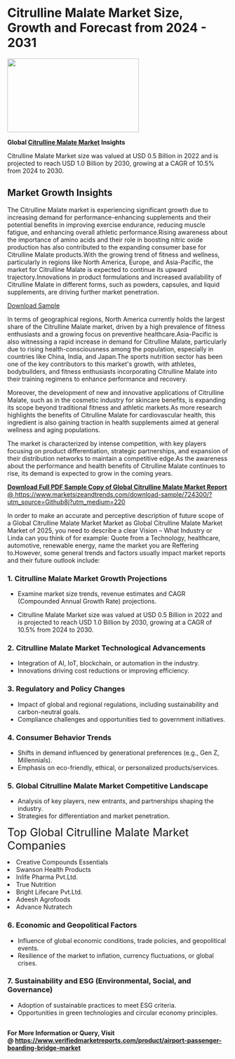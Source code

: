 <H1>Citrulline Malate Market Size, Growth and Forecast from 2024 - 2031</H1><img class="aligncenter size-medium wp-image-584254" src="https://thirdeyenews.in/wp-content/uploads/2024/09/Global-Market-Research-300x168.jpeg" alt="" width="300" height="168" /><p><strong>Global&nbsp;<a href="https://www.marketsizeandtrends.com/download-sample/724300/?utm_source=Github8j?utm_medium=220">Citrulline Malate Market</a> Insights</strong></p><p>Citrulline Malate Market size was valued at USD 0.5 Billion in 2022 and is projected to reach USD 1.0 Billion by 2030, growing at a CAGR of 10.5% from 2024 to 2030.</p><p><h2>Market Growth Insights</h2> <p>The Citrulline Malate market is experiencing significant growth due to increasing demand for performance-enhancing supplements and their potential benefits in improving exercise endurance, reducing muscle fatigue, and enhancing overall athletic performance.Rising awareness about the importance of amino acids and their role in boosting nitric oxide production has also contributed to the expanding consumer base for Citrulline Malate products.With the growing trend of fitness and wellness, particularly in regions like North America, Europe, and Asia-Pacific, the market for Citrulline Malate is expected to continue its upward trajectory.Innovations in product formulations and increased availability of Citrulline Malate in different forms, such as powders, capsules, and liquid supplements, are driving further market penetration.</p> <p><a href="#">Download Sample</a></p> <p>In terms of geographical regions, North America currently holds the largest share of the Citrulline Malate market, driven by a high prevalence of fitness enthusiasts and a growing focus on preventive healthcare.Asia-Pacific is also witnessing a rapid increase in demand for Citrulline Malate, particularly due to rising health-consciousness among the population, especially in countries like China, India, and Japan.The sports nutrition sector has been one of the key contributors to this market's growth, with athletes, bodybuilders, and fitness enthusiasts incorporating Citrulline Malate into their training regimens to enhance performance and recovery.</p> <p>Moreover, the development of new and innovative applications of Citrulline Malate, such as in the cosmetic industry for skincare benefits, is expanding its scope beyond traditional fitness and athletic markets.As more research highlights the benefits of Citrulline Malate for cardiovascular health, this ingredient is also gaining traction in health supplements aimed at general wellness and aging populations.</p> <p>The market is characterized by intense competition, with key players focusing on product differentiation, strategic partnerships, and expansion of their distribution networks to maintain a competitive edge.As the awareness about the performance and health benefits of Citrulline Malate continues to rise, its demand is expected to grow in the coming years.</p> <p><a href="#"></p><p><span class=""><strong>Download Full PDF Sample Copy of Global Citrulline Malate Market Report</strong> @ <a href="https://www.marketsizeandtrends.com/download-sample/724300/?utm_source=Github8j?utm_medium=220" target="_blank">https://www.marketsizeandtrends.com/download-sample/724300/?utm_source=Github8j?utm_medium=220</a></span></p><p>In order to make an accurate and perceptive description of future scope of a Global&nbsp;Citrulline Malate Market Market as Global&nbsp;Citrulline Malate Market Market of 2025, you need to describe a clear Vision &ndash; What Industry or Linda can you think of for example: Quote from a Technology, healthcare, automotive, renewable energy, name the market you are Reffering to.However, some general trends and factors usually impact market reports and their future outlook include:</p><h3>1.&nbsp;<strong>Citrulline Malate Market Growth Projections</strong></h3><ul><li>Examine market size trends, revenue estimates and CAGR (Compounded Annual Growth Rate) projections.</li><li><p>Citrulline Malate Market size was valued at USD 0.5 Billion in 2022 and is projected to reach USD 1.0 Billion by 2030, growing at a CAGR of 10.5% from 2024 to 2030.</p></li></ul><h3>2.&nbsp;<strong>Citrulline Malate Market Technological Advancements</strong></h3><ul><li>Integration of AI, IoT, blockchain, or automation in the industry.</li><li>Innovations driving cost reductions or improving efficiency.</li></ul><h3>3.&nbsp;<strong>Regulatory and Policy Changes</strong></h3><ul><li>Impact of global and regional regulations, including sustainability and carbon-neutral goals.</li><li>Compliance challenges and opportunities tied to government initiatives.</li></ul><h3>4.&nbsp;<strong>Consumer Behavior Trends</strong></h3><ul><li>Shifts in demand influenced by generational preferences (e.g., Gen Z, Millennials).</li><li>Emphasis on eco-friendly, ethical, or personalized products/services.</li></ul><h3>5.&nbsp;<strong>Global Citrulline Malate Market Competitive Landscape</strong></h3><ul><li>Analysis of key players, new entrants, and partnerships shaping the industry.</li><li>Strategies for differentiation and market penetration.</li></ul><p data-pm-slice="1 1 []"><span style="color: inherit; font-family: inherit; font-size: 25px;">Top Global Citrulline Malate Market Companies</span></p><div class="" data-test-id=""><p><li>Creative Compounds Essentials</li><li> Swanson Health Products</li><li> Inlife Pharma Pvt.Ltd.</li><li> True Nutrition</li><li> Bright Lifecare Pvt.Ltd.</li><li> Adeesh Agrofoods</li><li> Advance Nutratech</li></p></div><h3>6.&nbsp;<strong>Economic and Geopolitical Factors</strong></h3><ul><li>Influence of global economic conditions, trade policies, and geopolitical events.</li><li>Resilience of the market to inflation, currency fluctuations, or global crises.</li></ul><h3>7.&nbsp;<strong>Sustainability and ESG (Environmental, Social, and Governance)</strong></h3><ul><li>Adoption of sustainable practices to meet ESG criteria.</li><li>Opportunities in green technologies and circular economy principles.</li></ul><h2><strong style="font-size: 14px;">For More Information or Query, Visit @&nbsp;</strong><a style="background-color: #ffffff; font-size: 14px;" href="https://www.marketsizeandtrends.com/report/citrulline-malate-market/" target="_blank">https://www.verifiedmarketreports.com/product/airport-passenger-boarding-bridge-market</a></h2>